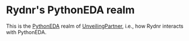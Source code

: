 # Rydnr's PythonEDA realm

This is the [PythonEDA](https://github.com/pythoneda "PythonEDA github organization") realm of [UnveilingPartner](https://github.com/rydnr "Rydnr github page"), i.e., how Rydnr interacts with PythonEDA. 
